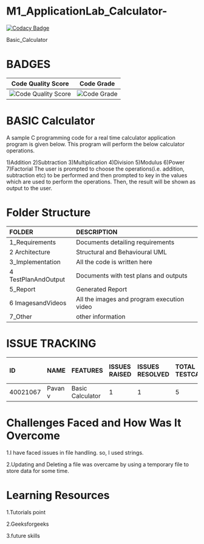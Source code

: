 # M1_ApplicationLab_Calculator-

[![Codacy Badge](https://api.codacy.com/project/badge/Grade/501d277c37c646ac9e4b18350a2169c6)](https://app.codacy.com/gh/PavanSrinivas851/M1_ApplicationLab_Calculator-?utm_source=github.com&utm_medium=referral&utm_content=PavanSrinivas851/M1_ApplicationLab_Calculator-&utm_campaign=Badge_Grade_Settings)

 Basic_Calculator 

# BADGES
| Code Quality Score | Code Grade | 
|--------------------|------------|
| ![Code Quality Score](https://api.codiga.io/project/29818/score/svg) | ![Code Grade](https://api.codiga.io/project/29818/status/svg) | 

# **BASIC Calculator**
A sample C programming code for a real time calculator application program is given below. This program will perform the below calculator operations.


1)Addition
2)Subtraction
3)Multiplication
4)Division
5)Modulus
6)Power
7)Factorial
The user is prompted to choose the operations(i.e. addition, subtraction etc)  to be performed and then prompted to key in the values which are used to perform the operations. Then, the result will be shown as output to the user.

# Folder Structure
|FOLDER|DESCRIPTION|
|:-----|:----------|
|1_Requirements|Documents detailing requirements|
|2 Architecture|Structural and Behavioural UML|
|3_Implementation|All the code is written here|
|4 TestPlanAndOutput|Documents with test plans and outputs|
|5_Report|Generated Report|
|6 ImagesandVideos|All the images and program execution video|
|7_Other|other information|

# ISSUE TRACKING
|ID|NAME|FEATURES|ISSUES RAISED|ISSUES RESOLVED|TOTAL TESTCASES|TOTAL TESTCASES PASSED|
|:----|:---|:-------|:------------|:--------------|:--------------|:---------------------|
|40021067|Pavan v|Basic Calculator|1|1|5|5|

# Challenges Faced and How Was It Overcome
1.I have faced issues in file handling. so, I used strings.

2.Updating and Deleting a file was overcame by using a temporary file to store data for some time.

# Learning Resources
1.Tutorials point

2.Geeksforgeeks

3.future skills

